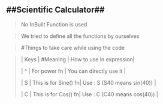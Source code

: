 ##Scientific Calculator##
-----------------------
>No InBuilt Function is used

>We tried to define all the functions by ourselves 

>#Things to take care while using the code

> | Keys |          #Meaning    | How to use in expression|
>
> |  ^   |         For power fn | You can directly use it |
>
> | S    | This is for Sine() fn| Use : S<angle> (S40 means sin(40))   |
>
> | C    | This is for Cos() fn| Use : C<angle> (C40 means cos(40))   |